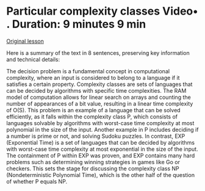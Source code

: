 # Particular complexity classes Video• . Duration: 9 minutes 9 min

[Original lesson](https://www.coursera.org/learn/uol-algorithms-and-data-structures-1/lecture/ptVkQ/particular-complexity-classes)

Here is a summary of the text in 8 sentences, preserving key information and technical details:

The decision problem is a fundamental concept in computational complexity, where an input is considered to belong to a language if it satisfies a certain property. Complexity classes are sets of languages that can be decided by algorithms with specific time complexities. The RAM model of computation allows for linear search on arrays and counting the number of appearances of a bit value, resulting in a linear time complexity of O(S). This problem is an example of a language that can be solved efficiently, as it falls within the complexity class P, which consists of languages solvable by algorithms with worst-case time complexity at most polynomial in the size of the input. Another example in P includes deciding if a number is prime or not, and solving Sudoku puzzles. In contrast, EXP (Exponential Time) is a set of languages that can be decided by algorithms with worst-case time complexity at most exponential in the size of the input. The containment of P within EXP was proven, and EXP contains many hard problems such as determining winning strategies in games like Go or checkers. This sets the stage for discussing the complexity class NP (Nondeterministic Polynomial Time), which is the other half of the question of whether P equals NP.

